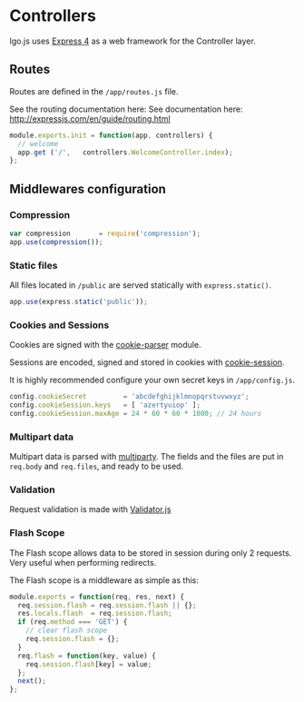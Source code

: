 
# Controllers

Igo.js uses [Express 4](http://expressjs.com/) as a web framework for the Controller layer.


## Routes

Routes are defined in the `/app/routes.js` file.

See the routing documentation here: See documentation here: http://expressjs.com/en/guide/routing.html

```js
module.exports.init = function(app, controllers) {
  // welcome
  app.get ('/',   controllers.WelcomeController.index);
};
```

## Middlewares configuration

### Compression

```js
var compression       = require('compression');
app.use(compression());
```

### Static files

All files located in `/public` are served statically with `express.static()`.

```js
app.use(express.static('public'));
```

### Cookies and Sessions

Cookies are signed with the [cookie-parser](https://github.com/expressjs/cookie-parser) module.

Sessions are encoded, signed and stored in cookies with [cookie-session](https://github.com/expressjs/cookie-session).

It is highly recommended configure your own secret keys in `/app/config.js`.

```js
config.cookieSecret         = 'abcdefghijklmnopqrstuvwxyz';
config.cookieSession.keys   = [ 'azertyuiop' ];
config.cookieSession.maxAge = 24 * 60 * 60 * 1000; // 24 hours
```

### Multipart data

Multipart data is parsed with [multiparty](https://github.com/pillarjs/multiparty). The fields and the files are put in `req.body` and `req.files`, and ready to be used.

### Validation

Request validation is made with [Validator.js](https://github.com/validatorjs/validator.js)

### Flash Scope

The Flash scope allows data to be stored in session during only 2 requests. Very useful when performing redirects.

The Flash scope is a middleware as simple as this:

```js
module.exports = function(req, res, next) {
  req.session.flash = req.session.flash || {};
  res.locals.flash  = req.session.flash;
  if (req.method === 'GET') {
    // clear flash scope
    req.session.flash = {};
  }
  req.flash = function(key, value) {
    req.session.flash[key] = value;
  };
  next();
};
```